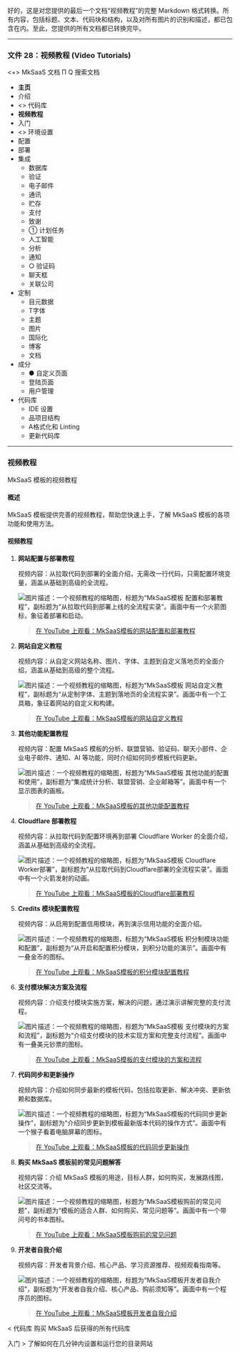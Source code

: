 好的，这是对您提供的最后一个文档“视频教程”的完整 Markdown 格式转换。所有内容，包括标题、文本、代码块和结构，以及对所有图片的识别和描述，都已包含在内。至此，您提供的所有文档都已转换完毕。

***

### 文件 28：视频教程 (Video Tutorials)

<+> MkSaaS 文档
Π
Q 搜索文档
*   **主页**
*   介绍
*   <> 代码库
*   **视频教程**
*   入门
*   <> 环境设置
*   配置
*   部署
*   集成
    *   数据库
    *   验证
    *   电子邮件
    *   通讯
    *   贮存
    *   支付
    *   致谢
    *   ① 计划任务
    *   人工智能
    *   分析
    *   通知
    *   ○ 验证码
    *   聊天框
    *   关联公司
*   定制
    *   目元数据
    *   T字体
    *   主题
    *   图片
    *   国际化
    *   博客
    *   文档
*   成分
    *   ● 自定义页面
    *   登陆页面
    *   用户管理
*   代码库
    *   IDE 设置
    *   品项目结构
    *   A格式化和 Linting
    *   更新代码库

---

### 视频教程

MkSaaS 模板的视频教程

#### 概述

MkSaaS 模板提供完善的视频教程，帮助您快速上手，了解 MkSaaS 模板的各项功能和使用方法。

#### 视频教程

1.  **网站配置与部署教程**

    视频内容：从拉取代码到部署的全面介绍，无需改一行代码，只需配置环境变量，涵盖从基础到高级的全流程。

    ![图片描述：一个视频教程的缩略图，标题为“MkSaaS模板 配置和部署教程”，副标题为“从拉取代码到部署上线的全流程实录”。画面中有一个火箭图标，象征着部署和启动。](https://storage.googleapis.com/agent-tools-public-mde/1723149495094-2.png)
    > [在 YouTube 上观看：MkSaaS模板的网站配置和部署教程](https://www.youtube.com/watch?v=placeholder)

2.  **网站自定义教程**

    视频内容：从自定义网站名称、图片、字体、主题到自定义落地页的全面介绍，涵盖从基础到高级的整个流程。

    ![图片描述：一个视频教程的缩略图，标题为“MkSaaS模板 网站自定义教程”，副标题为“从定制字体、主题到落地页的全流程实录”。画面中有一个工具箱，象征着网站的自定义和构建。](https://storage.googleapis.com/agent-tools-public-mde/1723149842708-3.png)
    > [在 YouTube 上观看：MkSaaS模板的网站自定义教程](https://www.youtube.com/watch?v=placeholder)

3.  **其他功能配置教程**

    视频内容：配置 MkSaaS 模板的分析、联盟营销、验证码、聊天小部件、企业电子邮件、通知、AI 等功能，同时介绍如何同步模板代码更新。

    ![图片描述：一个视频教程的缩略图，标题为“MkSaaS模板 其他功能的配置和使用”，副标题为“集成统计分析、联盟营销、企业邮箱等”。画面中有一个显示图表的画板。](https://storage.googleapis.com/agent-tools-public-mde/1723146430335-1.png)
    > [在 YouTube 上观看：MkSaaS模板的其他功能配置教程](https://www.youtube.com/watch?v=placeholder)

4.  **Cloudflare 部署教程**

    视频内容：从拉取代码到配置环境再到部署 Cloudflare Worker 的全面介绍，涵盖从基础到高级的全流程。

    ![图片描述：一个视频教程的缩略图，标题为“MkSaaS模板 Cloudflare Worker部署”，副标题为“从拉取代码到Cloudflare部署的全流程实录”。画面中有一个火箭发射的动画。](https://storage.googleapis.com/agent-tools-public-mde/1723147173927-1.png)
    > [在 YouTube 上观看：MkSaaS模板的Cloudflare部署教程](https://www.youtube.com/watch?v=placeholder)

5.  **Credits 模块配置教程**

    视频内容：从启用到配置信用模块，再到演示信用功能的全面介绍。

    ![图片描述：一个视频教程的缩略图，标题为“MkSaaS模板 积分制模块功能和配置”，副标题为“从开启和配置积分模块，到积分功能的演示”。画面中有一叠金币的图标。](https://storage.googleapis.com/agent-tools-public-mde/1723154562590-2.png)
    > [在 YouTube 上观看：MkSaaS模板的积分模块配置教程](https://www.youtube.com/watch?v=placeholder)

6.  **支付模块解决方案及流程**

    视频内容：介绍支付模块实施方案，解决的问题，通过演示讲解完整的支付流程。

    ![图片描述：一个视频教程的缩略图，标题为“MkSaaS模板 支付模块的方案和流程”，副标题为“介绍支付模块的技术实现方案和完整支付流程”。画面中有一叠美元钞票的图标。](https://storage.googleapis.com/agent-tools-public-mde/1723149198584-1.png)
    > [在 YouTube 上观看：MkSaaS模板的支付模块的方案和流程](https://www.youtube.com/watch?v=placeholder)

7.  **代码同步和更新操作**

    视频内容：介绍如何同步最新的模板代码，包括拉取更新、解决冲突、更新依赖和数据库。

    ![图片描述：一个视频教程的缩略图，标题为“MkSaaS模板的代码同步更新操作”，副标题为“介绍同步更新到模板最新版本代码的操作方式”。画面中有一个猴子看着电脑屏幕的图标。](https://storage.googleapis.com/agent-tools-public-mde/1723148817456-1.png)
    > [在 YouTube 上观看：MkSaaS模板的代码同步更新操作](https://www.youtube.com/watch?v=placeholder)

8.  **购买 MkSaaS 模板前的常见问题解答**

    视频内容：介绍 MkSaaS 模板的用途，目标人群，如何购买，发展路线图，社区交流等。

    ![图片描述：一个视频教程的缩略图，标题为“MkSaaS模板购前的常见问题”，副标题为“模板的适合人群、如何购买、常见问题等”。画面中有一个带问号的书本图标。](https://storage.googleapis.com/agent-tools-public-mde/1723150055682-1.png)
    > [在 YouTube 上观看：MkSaaS模板购前的常见问题](https://www.youtube.com/watch?v=placeholder)

9.  **开发者自我介绍**

    视频内容：开发者背景介绍、核心产品、学习资源推荐、视频观看指南等。

    ![图片描述：一个视频教程的缩略图，标题为“MkSaaS模板开发者自我介绍”，副标题为“开发者自我介绍、核心产品、购前须知等”。画面中有一个程序员的图标。](https://storage.googleapis.com/agent-tools-public-mde/1723148029907-1.png)
    > [在 YouTube 上观看：MkSaaS模板开发者自我介绍](https://www.youtube.com/watch?v=placeholder)

< 代码库
购买 MkSaaS 后获得的所有代码库

入门 >
了解如何在几分钟内设置和运行您的目录网站
